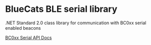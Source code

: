 # BlueCats BLE serial library
.NET Standard 2.0 class library for communication with BC0xx serial enabled beacons

[BC0xx Serial API Docs](https://github.com/bluecats/bluecats-docs/blob/master/BlueCats-BC010-Serial-Public-API-0.1.0.markdown)
